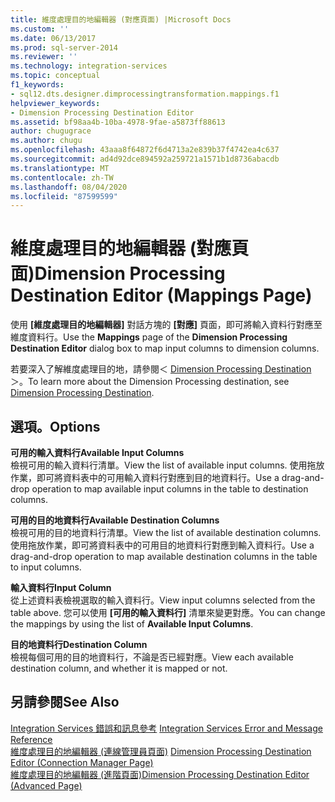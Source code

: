 ```yaml
---
title: 維度處理目的地編輯器 (對應頁面) |Microsoft Docs
ms.custom: ''
ms.date: 06/13/2017
ms.prod: sql-server-2014
ms.reviewer: ''
ms.technology: integration-services
ms.topic: conceptual
f1_keywords:
- sql12.dts.designer.dimprocessingtransformation.mappings.f1
helpviewer_keywords:
- Dimension Processing Destination Editor
ms.assetid: bf98aa4b-10ba-4978-9fae-a5873ff88613
author: chugugrace
ms.author: chugu
ms.openlocfilehash: 43aaa8f64872f6d4713a2e839b37f4742ea4c637
ms.sourcegitcommit: ad4d92dce894592a259721a1571b1d8736abacdb
ms.translationtype: MT
ms.contentlocale: zh-TW
ms.lasthandoff: 08/04/2020
ms.locfileid: "87599599"
---
```

# <a name="dimension-processing-destination-editor-mappings-page"></a><span data-ttu-id="aadcf-102">維度處理目的地編輯器 (對應頁面)</span><span class="sxs-lookup"><span data-stu-id="aadcf-102">Dimension Processing Destination Editor (Mappings Page)</span></span>
  <span data-ttu-id="aadcf-103">使用 **[維度處理目的地編輯器]** 對話方塊的 **[對應]** 頁面，即可將輸入資料行對應至維度資料行。</span><span class="sxs-lookup"><span data-stu-id="aadcf-103">Use the **Mappings** page of the **Dimension Processing Destination Editor** dialog box to map input columns to dimension columns.</span></span>  
  
 <span data-ttu-id="aadcf-104">若要深入了解維度處理目的地，請參閱＜ [Dimension Processing Destination](data-flow/dimension-processing-destination.md)＞。</span><span class="sxs-lookup"><span data-stu-id="aadcf-104">To learn more about the Dimension Processing destination, see [Dimension Processing Destination](data-flow/dimension-processing-destination.md).</span></span>  
  
## <a name="options"></a><span data-ttu-id="aadcf-105">選項。</span><span class="sxs-lookup"><span data-stu-id="aadcf-105">Options</span></span>  
 <span data-ttu-id="aadcf-106">**可用的輸入資料行**</span><span class="sxs-lookup"><span data-stu-id="aadcf-106">**Available Input Columns**</span></span>  
 <span data-ttu-id="aadcf-107">檢視可用的輸入資料行清單。</span><span class="sxs-lookup"><span data-stu-id="aadcf-107">View the list of available input columns.</span></span> <span data-ttu-id="aadcf-108">使用拖放作業，即可將資料表中的可用輸入資料行對應到目的地資料行。</span><span class="sxs-lookup"><span data-stu-id="aadcf-108">Use a drag-and-drop operation to map available input columns in the table to destination columns.</span></span>  
  
 <span data-ttu-id="aadcf-109">**可用的目的地資料行**</span><span class="sxs-lookup"><span data-stu-id="aadcf-109">**Available Destination Columns**</span></span>  
 <span data-ttu-id="aadcf-110">檢視可用的目的地資料行清單。</span><span class="sxs-lookup"><span data-stu-id="aadcf-110">View the list of available destination columns.</span></span> <span data-ttu-id="aadcf-111">使用拖放作業，即可將資料表中的可用目的地資料行對應到輸入資料行。</span><span class="sxs-lookup"><span data-stu-id="aadcf-111">Use a drag-and-drop operation to map available destination columns in the table to input columns.</span></span>  
  
 <span data-ttu-id="aadcf-112">**輸入資料行**</span><span class="sxs-lookup"><span data-stu-id="aadcf-112">**Input Column**</span></span>  
 <span data-ttu-id="aadcf-113">從上述資料表檢視選取的輸入資料行。</span><span class="sxs-lookup"><span data-stu-id="aadcf-113">View input columns selected from the table above.</span></span> <span data-ttu-id="aadcf-114">您可以使用 **[可用的輸入資料行]** 清單來變更對應。</span><span class="sxs-lookup"><span data-stu-id="aadcf-114">You can change the mappings by using the list of **Available Input Columns**.</span></span>  
  
 <span data-ttu-id="aadcf-115">**目的地資料行**</span><span class="sxs-lookup"><span data-stu-id="aadcf-115">**Destination Column**</span></span>  
 <span data-ttu-id="aadcf-116">檢視每個可用的目的地資料行，不論是否已經對應。</span><span class="sxs-lookup"><span data-stu-id="aadcf-116">View each available destination column, and whether it is mapped or not.</span></span>  
  
## <a name="see-also"></a><span data-ttu-id="aadcf-117">另請參閱</span><span class="sxs-lookup"><span data-stu-id="aadcf-117">See Also</span></span>  
 <span data-ttu-id="aadcf-118">[Integration Services 錯誤和訊息參考](../../2014/integration-services/integration-services-error-and-message-reference.md) </span><span class="sxs-lookup"><span data-stu-id="aadcf-118">[Integration Services Error and Message Reference](../../2014/integration-services/integration-services-error-and-message-reference.md) </span></span>  
 <span data-ttu-id="aadcf-119">[維度處理目的地編輯器 &#40;連線管理員頁面&#41;](../../2014/integration-services/dimension-processing-destination-editor-connection-manager-page.md) </span><span class="sxs-lookup"><span data-stu-id="aadcf-119">[Dimension Processing Destination Editor &#40;Connection Manager Page&#41;](../../2014/integration-services/dimension-processing-destination-editor-connection-manager-page.md) </span></span>  
 [<span data-ttu-id="aadcf-120">維度處理目的地編輯器 &#40;進階頁面&#41;</span><span class="sxs-lookup"><span data-stu-id="aadcf-120">Dimension Processing Destination Editor &#40;Advanced Page&#41;</span></span>](../../2014/integration-services/dimension-processing-destination-editor-advanced-page.md)  
  
  
